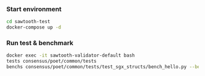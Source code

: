 ### Start environment

```sh
cd sawtooth-test
docker-compose up -d
```

### Run test & benchmark

```sh
docker exec -it sawtooth-validator-default bash
tests consensus/poet/common/tests
benchs consensus/poet/common/tests/test_sgx_structs/bench_hello.py --benchmark-json=/result/bench_secp256k1_signer.json
```
